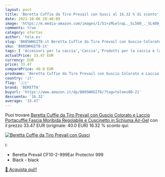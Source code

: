 ```yaml
---
layout: post
title: 'Beretta Cuffie da Tiro Prevail con Gusci al 16.32 % di sconto'
date: 2021-10-06 19:48:09
image: 'https://m.media-amazon.com/images/I/51+zMielnqL._SL500_._SL400_.jpg'
comments: true
category: ofertas
author: 'tole.es'
slug: 'B005WHGIT8-it Beretta Cuffie da Tiro Prevail con Guscio Colorato e...'
sku: 'B005WHGIT8-it'
tags: [ 'Accessori per la caccia','Caccia','Prodotti per la caccia e la pesca','Sport e tempo libero','Tappi per le orecchie da caccia','beretta', ]
actualPrice: 33.47 EUR
currency: EUR
price: 33.47
comparePrice: 40.0 EUR
prodname: 'Beretta Cuffie da Tiro Prevail con Guscio Colorato e Laccio Portacuffie  Fascia Moribida Regolabile e Cuscinetto in Schiuma Air-Gel'
country: 'it'
flag: '🇮🇹'
brand: 'BERETTA'
buyurl: 'https://www.amazon.it/dp/B005WHGIT8/?tag=tolees00-21'
descuento: '16.32'
average: '33.47'
---
```


Puoi trovare [Beretta Cuffie da Tiro Prevail con Guscio Colorato e Laccio Portacuffie  Fascia Moribida Regolabile e Cuscinetto in Schiuma Air-Gel](https://www.amazon.it/dp/B005WHGIT8/?tag=tolees00-21) con il prezzo 33.47 EUR (originale: 40.0 EUR) 16.32 % sconto qui:

[![Beretta Cuffie da Tiro Prevail con Gusci](https://m.media-amazon.com/images/I/51+zMielnqL._SL500_._SL400_.jpg)](https://www.amazon.it/dp/B005WHGIT8/?tag=tolees00-21)

ℹ️:

- Beretta Prevail CF10-2-999Ear Protector 999
- Black - black

[🛒 Acquista qui!!](https://www.amazon.it/dp/B005WHGIT8/?tag=tolees00-21)
